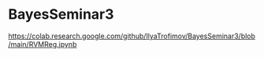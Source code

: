 # BayesSeminar3

https://colab.research.google.com/github/IlyaTrofimov/BayesSeminar3/blob/main/RVMReg.ipynb
